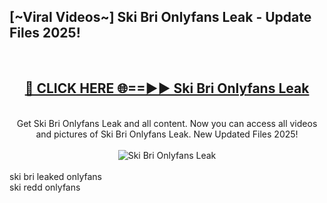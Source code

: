 <h2>[~Viral Videos~] Ski Bri Onlyfans Leak - Update Files 2025!</h2>
<br>
<div align="center">
<h2><a href="https://betterlinks.top/A2PfLJ" rel="nofollow">🔴 CLICK HERE 🌐==►► Ski Bri Onlyfans Leak</a></h2>
<br>
Get Ski Bri Onlyfans Leak and all content. Now you can access all videos and pictures of Ski Bri Onlyfans Leak. New Updated Files 2025!
<br>
<br>
<a href="https://betterlinks.top/A2PfLJ" rel="nofollow" data-target="animated-image.originalLink"><img src="https://i.ibb.co.com/WyWwxjT/player-gif2.gif" alt="Ski Bri Onlyfans Leak" style="max-width: 100%; display: inline-block;" data-target="animated-image.originalImage"></a>
</div>
<br>
ski bri leaked onlyfans<br>
ski redd onlyfans